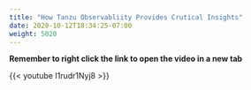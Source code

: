 ```yaml
---
title: "How Tanzu Observabliity Provides Crutical Insights"
date: 2020-10-12T18:34:25-07:00
weight: 5020
---
```


**Remember to right click the link to open the video in a new tab**  

{{< youtube  I1rudr1Nyj8  >}}
